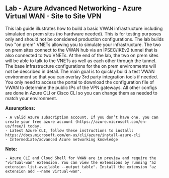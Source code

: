 ## Lab - Azure Advanced Networking - Azure Virtual WAN - Site to Site VPN 

This lab guide illustrates how to build a basic VWAN infrastructure including simulated on prem sites (no hardware needed). This is for testing purposes only and should not be considered production configurations. The lab builds two "on prem" VNETs allowing you to simulate your infrastructure. The two on prem sites connect to the VWAN hub via an IPSEC/IKEv2 tunnel that is also connected to two VNETs. At the end of the lab, the two on prem sites will be able to talk to the VNETs as well as each other through the tunnel. The base infrastructure configurations for the on prem environments will not be described in detail. The main goal is to quickly build a test VWAN environment so that you can overlay 3rd party integration tools if needed. You only need to access the portal to download the configuration file of VWAN to determine the public IPs of the VPN gateways. All other configs are done in Azure CLI or Cisco CLI so you can change them as needed to match your environment.

**Assumptions:**

    - A valid Azure subscription account. If you don’t have one, you can create your free azure account (https://azure.microsoft.com/en-us/free/) today.
    - Latest Azure CLI, follow these instructions to install: https://docs.microsoft.com/en-us/cli/azure/install-azure-cli
    - Intermediate/advanced Azure networking knowledge

**Note:**

    - Azure CLI and Cloud Shell for VWAN are in preview and require the "virtual-wan" extension. You can view the extensions by running "az extension list-available --output table". Install the extension "az extension add --name virtual-wan".
